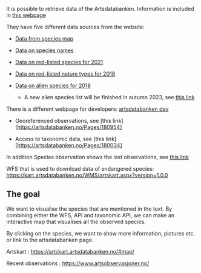 It is possible to retrieve data of the Artsdatabanken. Information is included in [this webpage](https://www.artsdatabanken.no/hentdatafraartsdatabanken)

They have five different data sources from the website:

* [Data from species map](https://artsdatabanken.no/Pages/233748?Key=1435226523)

* [Data on species names](https://www.artsdatabanken.no/navn/sokhentnavn)

* [Data on red-listed species for 2021](https://artsdatabanken.no/lister/rodlisteforarter/2021/?Key=1518696646)

* [Data on red-listed nature types for 2018](https://www.artsdatabanken.no/rodlistefornaturtyper)

* [Data on alien species for 2018](https://www.artsdatabanken.no/fremmedartslista2018)
    * A new alien species list will be finished in autumn 2023, see [this link](https://www.artsdatabanken.no/Pages/325033/Ny_fremmedartsliste_i_2023)




There is a different webpage for developers: [artsdatabanken dev](https://artsdatabanken.no/developer)

* Georeferenced observations, see [this link][https://artsdatabanken.no/Pages/180954]

* Access to taxonomic data, see [this link][https://artsdatabanken.no/Pages/180034]

In addition Species observation shows the last observations, see [this link](https://www.artsobservasjoner.no/)


WFS that is used to download data of endangered species: 
https://kart.artsdatabanken.no/WMS/artskart.aspx?version=1.0.0



## The goal
We want to visualise the species that are mentioned in the text. By combining either the WFS, API and taxonomic API, we can make an 
interactive map that visualises all the observed species. 

By clicking on the species, we want to show more information; pictures etc. or link to the artsdatabanken page.

Artskart : https://artskart.artsdatabanken.no/#map/

Recent observations : https://www.artsobservasjoner.no/
